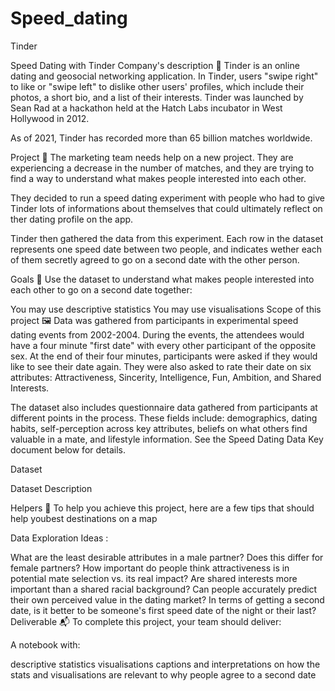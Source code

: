 # Speed_dating

Tinder

Speed Dating with Tinder
Company's description 📇
Tinder is an online dating and geosocial networking application. In Tinder, users "swipe right" to like or "swipe left" to dislike other users' profiles, which include their photos, a short bio, and a list of their interests.
Tinder was launched by Sean Rad at a hackathon held at the Hatch Labs incubator in West Hollywood in 2012.

As of 2021, Tinder has recorded more than 65 billion matches worldwide.

Project 🚧
The marketing team needs help on a new project. They are experiencing a decrease in the number of matches, and they are trying to find a way to understand what makes people interested into each other.

They decided to run a speed dating experiment with people who had to give Tinder lots of informations about themselves that could ultimately reflect on ther dating profile on the app.

Tinder then gathered the data from this experiment. Each row in the dataset represents one speed date between two people, and indicates wether each of them secretly agreed to go on a second date with the other person.

Goals 🎯
Use the dataset to understand what makes people interested into each other to go on a second date together:

You may use descriptive statistics
You may use visualisations
Scope of this project 🖼️
Data was gathered from participants in experimental speed dating events from 2002-2004. During the events, the attendees would have a four minute "first date" with every other participant of the opposite sex. At the end of their four minutes, participants were asked if they would like to see their date again. They were also asked to rate their date on six attributes: Attractiveness, Sincerity, Intelligence, Fun, Ambition, and Shared Interests.

The dataset also includes questionnaire data gathered from participants at different points in the process. These fields include: demographics, dating habits, self-perception across key attributes, beliefs on what others find valuable in a mate, and lifestyle information. See the Speed Dating Data Key document below for details.

Dataset

Dataset Description

Helpers 🦮
To help you achieve this project, here are a few tips that should help youbest destinations on a map

Data Exploration Ideas :

What are the least desirable attributes in a male partner? Does this differ for female partners?
How important do people think attractiveness is in potential mate selection vs. its real impact?
Are shared interests more important than a shared racial background?
Can people accurately predict their own perceived value in the dating market?
In terms of getting a second date, is it better to be someone's first speed date of the night or their last?
Deliverable 📬
To complete this project, your team should deliver:

A notebook with:

descriptive statistics
visualisations
captions and interpretations on how the stats and visualisations are relevant to why people agree to a second date
